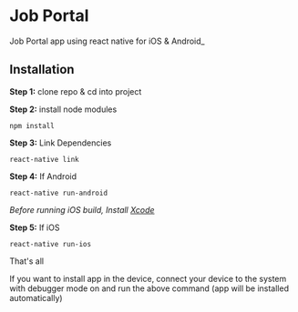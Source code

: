 # Job Portal

Job Portal app using react native for iOS & Android\_

## Installation

**Step 1:** clone repo & cd into project

**Step 2:** install node modules

```
npm install
```

**Step 3:** Link Dependencies

```
react-native link
```

**Step 4:** If Android

```
react-native run-android
```

_Before running iOS build, Install [Xcode](https://developer.apple.com/xcode/download/)_

**Step 5:** If iOS

```
react-native run-ios
```

That's all

If you want to install app in the device, connect your device to the system with debugger mode on and run the above command (app will be installed automatically)
